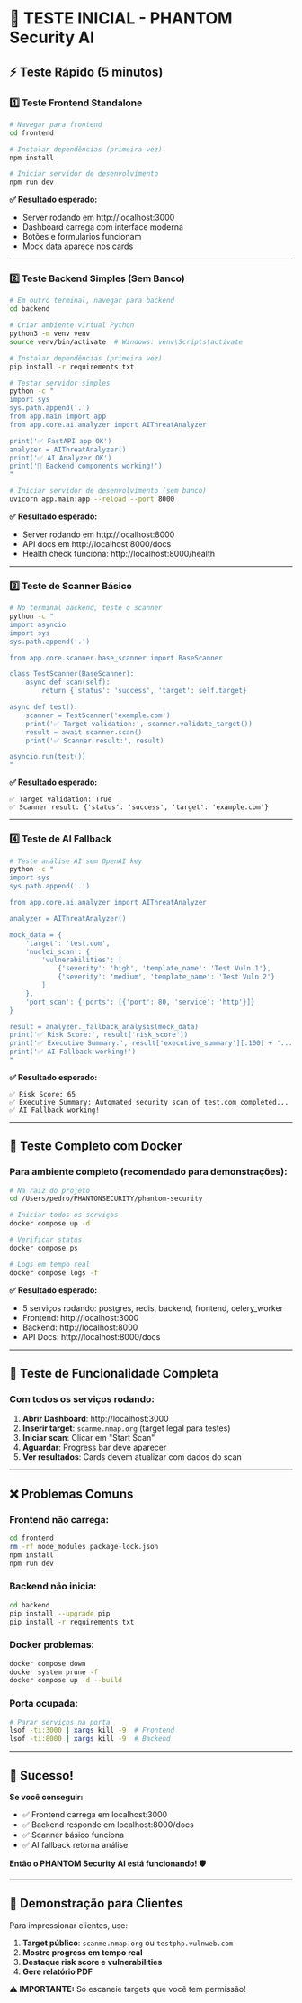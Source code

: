 # 🧪 TESTE INICIAL - PHANTOM Security AI

## ⚡ Teste Rápido (5 minutos)

### 1️⃣ **Teste Frontend Standalone**

```bash
# Navegar para frontend
cd frontend

# Instalar dependências (primeira vez)
npm install

# Iniciar servidor de desenvolvimento
npm run dev
```

**✅ Resultado esperado:**
- Server rodando em http://localhost:3000
- Dashboard carrega com interface moderna
- Botões e formulários funcionam
- Mock data aparece nos cards

---

### 2️⃣ **Teste Backend Simples (Sem Banco)**

```bash
# Em outro terminal, navegar para backend
cd backend

# Criar ambiente virtual Python
python3 -m venv venv
source venv/bin/activate  # Windows: venv\Scripts\activate

# Instalar dependências (primeira vez)
pip install -r requirements.txt

# Testar servidor simples
python -c "
import sys
sys.path.append('.')
from app.main import app
from app.core.ai.analyzer import AIThreatAnalyzer

print('✅ FastAPI app OK')
analyzer = AIThreatAnalyzer()
print('✅ AI Analyzer OK')
print('🎉 Backend components working!')
"

# Iniciar servidor de desenvolvimento (sem banco)
uvicorn app.main:app --reload --port 8000
```

**✅ Resultado esperado:**
- Server rodando em http://localhost:8000
- API docs em http://localhost:8000/docs
- Health check funciona: http://localhost:8000/health

---

### 3️⃣ **Teste de Scanner Básico**

```bash
# No terminal backend, teste o scanner
python -c "
import asyncio
import sys
sys.path.append('.')

from app.core.scanner.base_scanner import BaseScanner

class TestScanner(BaseScanner):
    async def scan(self):
        return {'status': 'success', 'target': self.target}

async def test():
    scanner = TestScanner('example.com')
    print('✅ Target validation:', scanner.validate_target())
    result = await scanner.scan()
    print('✅ Scanner result:', result)

asyncio.run(test())
"
```

**✅ Resultado esperado:**
```
✅ Target validation: True
✅ Scanner result: {'status': 'success', 'target': 'example.com'}
```

---

### 4️⃣ **Teste de AI Fallback**

```bash
# Teste análise AI sem OpenAI key
python -c "
import sys
sys.path.append('.')

from app.core.ai.analyzer import AIThreatAnalyzer

analyzer = AIThreatAnalyzer()

mock_data = {
    'target': 'test.com',
    'nuclei_scan': {
        'vulnerabilities': [
            {'severity': 'high', 'template_name': 'Test Vuln 1'},
            {'severity': 'medium', 'template_name': 'Test Vuln 2'}
        ]
    },
    'port_scan': {'ports': [{'port': 80, 'service': 'http'}]}
}

result = analyzer._fallback_analysis(mock_data)
print('✅ Risk Score:', result['risk_score'])
print('✅ Executive Summary:', result['executive_summary'][:100] + '...')
print('✅ AI Fallback working!')
"
```

**✅ Resultado esperado:**
```
✅ Risk Score: 65
✅ Executive Summary: Automated security scan of test.com completed...
✅ AI Fallback working!
```

---

## 🐳 Teste Completo com Docker

### Para ambiente completo (recomendado para demonstrações):

```bash
# Na raiz do projeto
cd /Users/pedro/PHANTONSECURITY/phantom-security

# Iniciar todos os serviços
docker compose up -d

# Verificar status
docker compose ps

# Logs em tempo real
docker compose logs -f
```

**✅ Resultado esperado:**
- 5 serviços rodando: postgres, redis, backend, frontend, celery_worker
- Frontend: http://localhost:3000
- Backend: http://localhost:8000
- API Docs: http://localhost:8000/docs

---

## 🎯 Teste de Funcionalidade Completa

### Com todos os serviços rodando:

1. **Abrir Dashboard**: http://localhost:3000
2. **Inserir target**: `scanme.nmap.org` (target legal para testes)
3. **Iniciar scan**: Clicar em "Start Scan"
4. **Aguardar**: Progress bar deve aparecer
5. **Ver resultados**: Cards devem atualizar com dados do scan

---

## ❌ Problemas Comuns

### Frontend não carrega:
```bash
cd frontend
rm -rf node_modules package-lock.json
npm install
npm run dev
```

### Backend não inicia:
```bash
cd backend
pip install --upgrade pip
pip install -r requirements.txt
```

### Docker problemas:
```bash
docker compose down
docker system prune -f
docker compose up -d --build
```

### Porta ocupada:
```bash
# Parar serviços na porta
lsof -ti:3000 | xargs kill -9  # Frontend
lsof -ti:8000 | xargs kill -9  # Backend
```

---

## 🎉 Sucesso!

**Se você conseguir:**
- ✅ Frontend carrega em localhost:3000
- ✅ Backend responde em localhost:8000/docs
- ✅ Scanner básico funciona
- ✅ AI fallback retorna análise

**Então o PHANTOM Security AI está funcionando! 🛡️**

---

## 📱 Demonstração para Clientes

Para impressionar clientes, use:
1. **Target público**: `scanme.nmap.org` ou `testphp.vulnweb.com`
2. **Mostre progress em tempo real**
3. **Destaque risk score e vulnerabilities**
4. **Gere relatório PDF**

**⚠️ IMPORTANTE:** Só escaneie targets que você tem permissão!